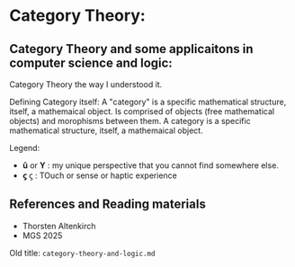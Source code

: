 # Category Theory:

## Category Theory and some applicaitons in computer science and logic:
Category Theory the way I understood it.

Defining Category itself:
A "category" is a specific mathematical structure, itself, a mathemaical object.
Is comprised of objects (free mathematical objects) and morophisms between them.
A category  is a specific mathematical structure, itself, a mathemaical object.



Legend:
* **û** or **ϒ** : my unique perspective that you cannot find somewhere else.
*  **ϛ** ϛ : TOuch or sense or haptic experience
## References and Reading materials
* Thorsten Altenkirch
* MGS 2025

Old title: `category-theory-and-logic.md`
